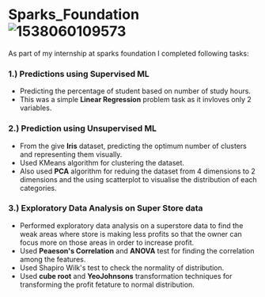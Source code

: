 # Sparks_Foundation ![1538060109573](https://user-images.githubusercontent.com/81012989/159172914-66cca335-585e-493c-a73b-01de87d1f7d9.jpg)
As part of my internship at sparks foundation I completed following tasks:

### 1.) Predictions using Supervised ML
* Predicting the percentage of student based on number of study hours.
* This was a simple **Linear Regression** problem task as it invloves only 2 variables.

### 2.) Prediction using Unsupervised ML
* From the give **Iris** dataset, predicting the optimum number of clusters and representing them visually.
* Used KMeans algorithm for clustering the dataset.
* Also used **PCA** algorithm for reduing the dataset from 4 dimensions to 2 dimensions and the using scatterplot to visualise the distribution of each categories.

### 3.) Exploratory Data Analysis on Super Store data
* Performed exploratory data analysis on a superstore data to find the weak areas where store is making less profits so that the owner can focus more on those areas in order to increase profit.
* Used **Peaeson's Correlation** and **ANOVA** test for finding the correlation among the features.
* Used Shapiro Wilk's test to check the normality of distribution.
* Used **cube root** and **YeoJohnsons** transformation techniques for transforming the profit fetature to normal distribution.
